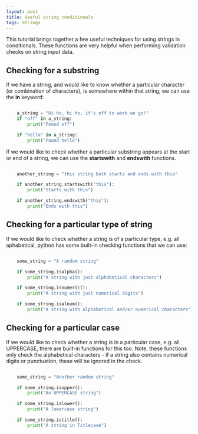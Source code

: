 ```yaml
---
layout: post
title: Useful string conditionals
tags: Strings
---
```


This tutorial brings together a few useful techniques for using strings in
conditionals.  These functions are very helpful when performing validation
checks on string input data.


## Checking for a substring

If we have a string, and would like to know whether a particular character (or
combination of characters), is somewhere within that string, we can use the
**in** keyword:

~~~ python

    a_string = "Hi ho, hi ho, it's off to work we go!"
    if "off" in a_string:
        print("Found off")

    if "hello" in a_string:
        print("Found hello")
~~~

If we would like to check whether a particular substring appears at the start
or end of a string, we can use the **startswith** and **endswith** functions.

~~~ python

    another_string = "this string both starts and ends with this"

    if another_string.startswith("this"):
        print("Starts with this")

    if another_string.endswith("this"):
        print("Ends with this")

~~~

## Checking for a particular type of string

If we would like to check whether a string is of a particular type, e.g. all
aphabetical, python has some built-in checking functions that we can use:

~~~ python

    some_string = "A random string"

    if some_string.isalpha():
        print("A string with just alphabetical characters")

    if some_string.isnumeric():
        print("A string with just numerical digits")

    if some_string.isalnum():
        print("A string with alphabetical and/or numerical characters")

~~~

## Checking for a particular case

If we would like to check whether a string is in a particular case, e.g. all
UPPERCASE, there are built-in functions for this too.  Note, these functions
only check the alphabetical characters - if a string also contains numerical
digits or punctuation, these will be ignored in the check.

~~~ python

    some_string = "Another random string"

    if some_string.isupper():
        print("An UPPERCASE string")

    if some_string.islower():
        print("A lowercase string")

    if some_string.istitle():
        print("A string in Titlecase")

~~~


